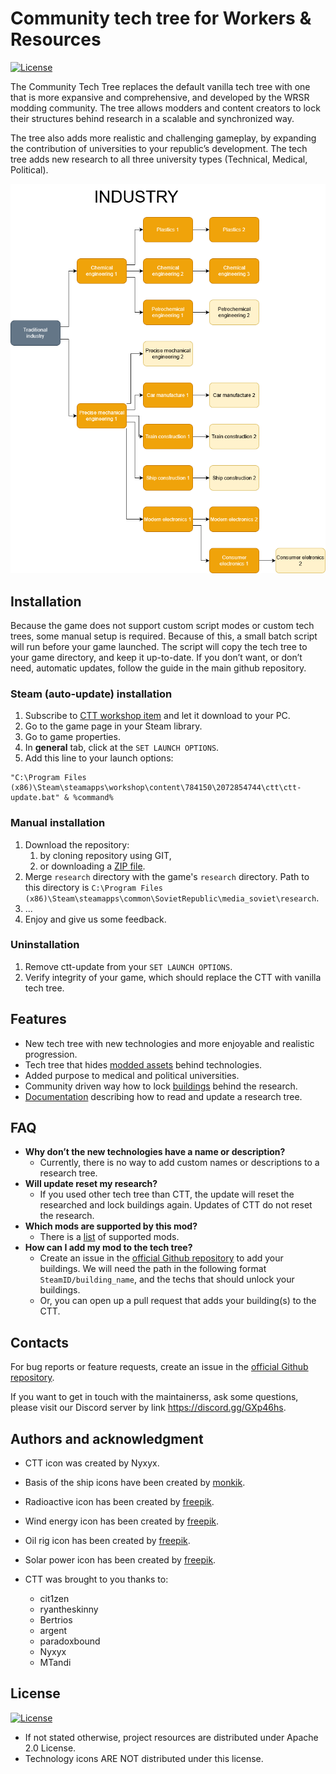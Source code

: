 # Community tech tree for Workers & Resources

[![License](https://img.shields.io/badge/License-Apache%202.0-blue.svg)](https://opensource.org/licenses/Apache-2.0)

The Community Tech Tree replaces the default vanilla tech tree with one
that is more expansive and comprehensive, and developed by the WRSR modding community.
The tree allows modders and content creators to lock their structures behind research
in a scalable and synchronized way.

The tree also adds more realistic and challenging gameplay, by expanding the contribution
of universities to your republic’s development. The tech tree adds new research to
all three university types (Technical, Medical, Political).

![Industry](resources/industry.png)

## Installation

Because the game does not support custom script modes or custom tech trees, some manual setup
is required. Because of this, a small batch script will run before your game launched.
The script will copy the tech tree to your game directory, and keep it up-to-date.
If you don’t want, or don’t need, automatic updates, follow the guide in the main github repository.

### Steam (auto-update) installation

1. Subscribe to [CTT workshop item][8] and let it download to your PC.
2. Go to the game page in your Steam library.
3. Go to game properties.
4. In **general** tab, click at the `SET LAUNCH OPTIONS`.
5. Add this line to your launch options:
```
"C:\Program Files (x86)\Steam\steamapps\workshop\content\784150\2072854744\ctt\ctt-update.bat" & %command%
```

### Manual installation

1. Download the repository:
   1. by cloning repository using GIT,
   2. or downloading a [ZIP file][3].
2. Merge `research` directory with the game's `research` directory.
   Path to this directory is
   `C:\Program Files (x86)\Steam\steamapps\common\SovietRepublic\media_soviet\research`.
3. ...
4. Enjoy and give us some feedback.

### Uninstallation

1. Remove ctt-update from your `SET LAUNCH OPTIONS`.
2. Verify integrity of your game, which should replace the CTT with vanilla tech tree.

## Features

* New tech tree with new technologies and more enjoyable and
  realistic progression.
* Tech tree that hides [modded assets][7] behind technologies.
* Added purpose to medical and political universities.
* Community driven way how to lock [buildings][7] behind the research.
* [Documentation][4] describing how to read and update a research tree.

## FAQ

* **Why don’t the new technologies have a name or description?**
   * Currently, there is no way to add custom names or descriptions to a research tree.
* **Will update reset my research?**
   * If you used other tech tree than CTT, the update will reset the researched
     and lock buildings again. Updates of CTT do not reset the research.
* **Which mods are supported by this mod?**
   * There is a [list][7] of supported mods.
* **How can I add my mod to the tech tree?**
   * Create an issue in the [official Github repository][2] to add your buildings.
     We will need the path in the following format `SteamID/building_name`,
     and the techs that should unlock your buildings.
   * Or, you can open up a pull request that adds your building(s) to the CTT.

## Contacts

For bug reports or feature requests, create an issue in the
[official Github repository][2].

If you want to get in touch with the maintainerss, ask some questions,
please visit our Discord server by link https://discord.gg/GXp46hs.

## Authors and acknowledgment

* CTT icon was created by Nyxyx.
* Basis of the ship icons have been created by [monkik][5].
* Radioactive icon has been created by [freepik][6].
* Wind energy icon has been created by [freepik][6].
* Oil rig icon has been created by [freepik][6].
* Solar power icon has been created by [freepik][6]. 

* CTT was brought to you thanks to:
   * cit1zen
   * ryantheskinny
   * Bertrios
   * argent
   * paradoxbound
   * Nyxyx
   * MTandi

## License

[![License](https://img.shields.io/badge/License-Apache%202.0-blue.svg)](https://opensource.org/licenses/Apache-2.0)

* If not stated otherwise, project resources are distributed under Apache 2.0 License.
* Technology icons ARE NOT distributed under this license.

[1]: resources/techtree.png
[2]: https://github.com/cit1zen/workers-and-resources-community-tech-tree
[3]: https://github.com/cit1zen/workers-and-resources-community-tech-tree/archive/master.zip
[4]: docs/research.md
[5]: https://www.flaticon.com/authors/monkik
[6]: https://www.flaticon.com/authors/freepik
[7]: docs/supported_mods.md
[8]: https://steamcommunity.com/sharedfiles/filedetails/?id=2072854744
